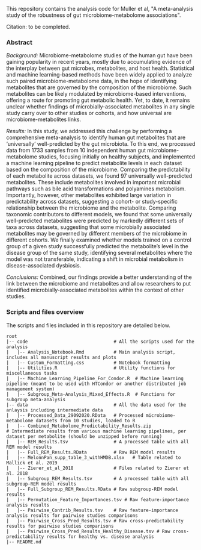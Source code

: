This repository contains the analysis code for Muller et al, "A meta-analysis study of the robustness of gut microbiome-metabolome associations".

Citation: to be completed.

### Abstract  

*Background:* Microbiome-metabolome studies of the human gut have been gaining popularity in recent years, mostly due to accumulating evidence of the interplay between gut microbes, metabolites, and host health. Statistical and machine learning-based methods have been widely applied to analyze such paired microbiome-metabolome data, in the hope of identifying metabolites that are governed by the composition of the microbiome. Such metabolites can be likely modulated by microbiome-based interventions, offering a route for promoting gut metabolic health. Yet, to date, it remains unclear whether findings of microbially-associated metabolites in any single study carry over to other studies or cohorts, and how universal are microbiome-metabolites links.     

*Results:* In this study, we addressed this challenge by performing a comprehensive meta-analysis to identify human gut metabolites that are ‘universally’ well-predicted by the gut microbiota. To this end, we processed data from 1733 samples from 10 independent human gut microbiome-metabolome studies, focusing initially on healthy subjects, and implemented a machine learning pipeline to predict metabolite levels in each dataset based on the composition of the microbiome. Comparing the predictability of each metabolite across datasets, we found 97 universally well-predicted metabolites. These include metabolites involved in important microbial pathways such as bile acid transformations and polyamines metabolism. Importantly, however, other metabolites exhibited large variation in predictability across datasets, suggesting a cohort- or study-specific relationship between the microbiome and the metabolite. Comparing taxonomic contributors to different models, we found that some universally well-predicted metabolites were predicted by markedly different sets of taxa across datasets, suggesting that some microbially associated metabolites may be governed by different members of the microbiome in different cohorts. We finally examined whether models trained on a control group of a given study successfully predicted the metabolite’s level in the disease group of the same study, identifying several metabolites where the model was not transferable, indicating a shift in microbial metabolism in disease-associated dysbiosis.  

*Conclusions:* Combined, our findings provide a better understanding of the link between the microbiome and metabolites and allow researchers to put identified microbially-associated metabolites within the context of other studies.

### Scripts and files overview

The scripts and files included in this repository are detailed below.

```
root
|-- code                                # All the scripts used for the analysis
|   |-- Analysis_Notebook.Rmd           # Main analysis script, includes all manuscript results and plots
|   |-- Custom_Formatting.css           # Notebook formatting
|   |-- Utilities.R                     # Utility functions for miscellaneous tasks
|   |-- Machine_Learning_Pipeline_For_Condor.R  # Machine learning pipeline (meant to be used with HTCondor or another distributed job management system)
|   |-- Subgroup_Meta-Analysis_Mixed_Effects.R  # Functions for subgroup meta-analysis
|-- data                                # All the data used for the anlaysis including intermediate data
|   |-- Processed_Data_29092020.RData   # Processed microbiome-metabolome datasets from 10 studies, loaded to R
|   |-- Combined_Metabolome_Predictability_Results.zip                             # Intermediate results from various machine learning pipelines, per dataset per metabolite (should be unzipped before running)
|   |-- REM_Results.tsv                 # A processed table with all REM model results
|   |-- Full_REM_Results.RData          # Raw REM model results
|   |-- MelonnPan_supp_table_3_withHMDB.xlsx   # Table related to Mallick et al. 2019
|   |-- Zierer_et_al_2018               # Files related to Zierer et al. 2018 
|   |-- Subgroup_REM_Results.tsv        # A processed table with all subgroup-REM model results
|   |-- Full_Subgroup_REM_Results.RData # Raw subgroup-REM model results
|   |-- Permutation_Feature_Importances.tsv # Raw feature-importance analysis results
|   |-- Pairwise_Contrib_Results.tsv    # Raw feature-importance analysis results for pairwise studies comparisons
|   |-- Pairwise_Cross_Pred_Results.tsv # Raw cross-predictability results for pairwise studies comparisons
|   |-- Pairwise_Cross_Pred_Results_Healthy_Disease.tsv # Raw cross-predictability results for healthy vs. disease analysis
|-- README.md
```

